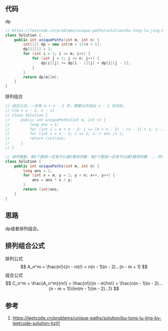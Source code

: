 ## 代码

dp

```java
// https://leetcode.cn/problems/unique-paths/solution/bu-tong-lu-jing-by-leetcode-solution-hzjf/
class Solution {
    public int uniquePaths(int m, int n) {
        int[][] dp = new int[m + 1][n + 1];
        dp[1][1] = 1;
        for (int i = 1; i <= m; i++) {
            for (int j = 1; j <= n; j++) {
                dp[i][j] += dp[i - 1][j] + dp[i][j - 1];
            }
        }
        return dp[m][n];
    }
}
```

排列组合

```java
// 组合公式，一共有 m + n - 2 步，需要从中选出 n - 1 步向右。
// C(m + n - 2, n - 1)
// class Solution {
//     public int uniquePaths(int m, int n) {
//         long ans = 1;
//         for (int i = m + n - 2; i >= (m + n - 2) - (n - 1) + 1; i--) ans *= i;
//         for (int i = n - 1; i >= 1; i--) ans /= i;
//         return (int)ans;
//     }
// }

// 相邻整数，每2个数就一定有可以被2整除的数，每3个数就一定有可以被3整除的数...，所以每一步的结果都是整数。
class Solution {
    public int uniquePaths(int m, int n) {
        long ans = 1;
        for (int x = m, y = 1; y < n; x++, y++) {
            ans = ans * x / y;
        }
        return (int)ans;
    }
}

```



## 思路

dp或者排列组合。

## 排列组合公式

排列公式
$$
A_n^m = \frac{n!}{(n - m)!} = n(n - 1)(n - 2)...(n - m + 1)
$$
组合公式
$$
C_n^m = \frac{A_n^m}{m!} = \frac{n!}{(n - m)!m!} = \frac{n(n - 1)(n - 2)...(n - m + 1)}{m(m - 1)(m - 2)...1}
$$


## 参考

1. https://leetcode.cn/problems/unique-paths/solution/bu-tong-lu-jing-by-leetcode-solution-hzjf/